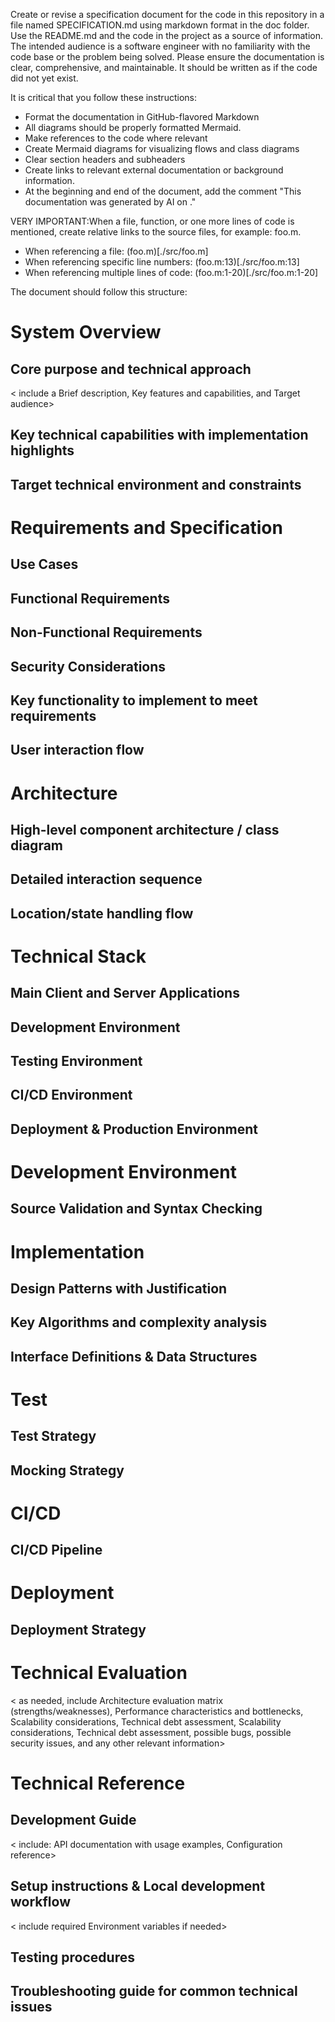 Create or revise a specification document for the code in this repository in a file named SPECIFICATION.md using markdown format in the doc folder. Use the README.md and the code in the project as a source of information. The intended audience is a software engineer with no familiarity with the code base or the problem being solved. Please ensure the documentation is clear, comprehensive, and maintainable. It should be written as if the code did not yet exist.

It is critical that you follow these instructions:

- Format the documentation in GitHub-flavored Markdown
- All diagrams should be properly formatted Mermaid.
- Make references to the code where relevant
- Create Mermaid diagrams for visualizing flows and class diagrams
- Clear section headers and subheaders
- Create links to relevant external documentation or background information.
- At the beginning and end of the document, add the comment "This documentation was generated by AI on <date>."

VERY IMPORTANT:When a file, function, or one more lines of code is mentioned, create relative links to the source files, for example: foo.m.

- When referencing a file: (foo.m)[./src/foo.m]
- When referencing specific line numbers: (foo.m:13)[./src/foo.m:13]
- When referencing multiple lines of code: (foo.m:1-20)[./src/foo.m:1-20]

The document should follow this structure:

# System Overview

## Core purpose and technical approach

< include a Brief description, Key features and capabilities, and Target audience>

## Key technical capabilities with implementation highlights

## Target technical environment and constraints

# Requirements and Specification

## Use Cases

## Functional Requirements

## Non-Functional Requirements

## Security Considerations

## Key functionality to implement to meet requirements

## User interaction flow

# Architecture

## High-level component architecture / class diagram

## Detailed interaction sequence

## Location/state handling flow

# Technical Stack

<include version numbers of tooling and libraries>

## Main Client and Server Applications

## Development Environment

## Testing Environment

## CI/CD Environment

## Deployment & Production Environment

# Development Environment

## Source Validation and Syntax Checking

# Implementation

## Design Patterns with Justification

## Key Algorithms and complexity analysis

## Interface Definitions & Data Structures

# Test

## Test Strategy

<Make sure to include information about difficult to test features>

## Mocking Strategy

# CI/CD

## CI/CD Pipeline

# Deployment

## Deployment Strategy

# Technical Evaluation

< as needed, include Architecture evaluation matrix (strengths/weaknesses), Performance characteristics and bottlenecks, Scalability considerations, Technical debt assessment, Scalability considerations, Technical debt assessment, possible bugs, possible security issues, and any other relevant information>

# Technical Reference

## Development Guide

< include: API documentation with usage examples, Configuration reference>

## Setup instructions & Local development workflow

< include required Environment variables if needed>

## Testing procedures

## Troubleshooting guide for common technical issues
